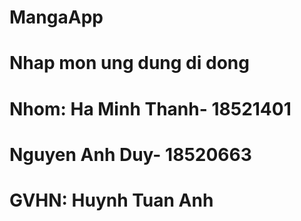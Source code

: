 # MangaApp
# Nhap mon ung dung di dong
# Nhom: Ha Minh Thanh- 18521401
#       Nguyen Anh Duy- 18520663
# GVHN: Huynh Tuan Anh
